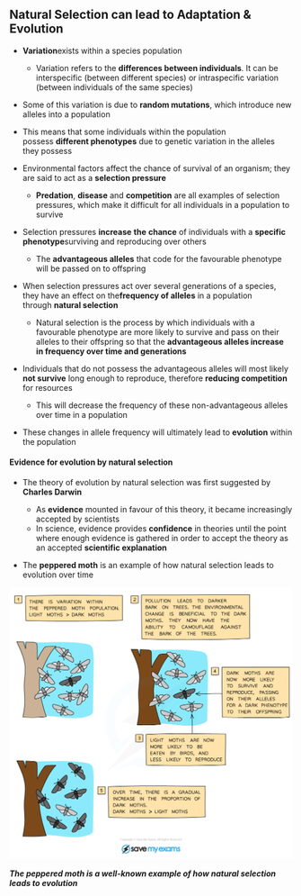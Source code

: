 ## Natural Selection can lead to Adaptation & Evolution

* **Variation**exists within a species population

  + Variation refers to the **differences between individuals**. It can be interspecific (between different species) or intraspecific variation (between individuals of the same species)
* Some of this variation is due to **random mutations**, which introduce new alleles into a population
* This means that some individuals within the population possess **different phenotypes** due to genetic variation in the alleles they possess
* Environmental factors affect the chance of survival of an organism; they are said to act as a **selection pressure**

  + **Predation**, **disease** and **competition** are all examples of selection pressures, which make it difficult for all individuals in a population to survive
* Selection pressures **increase** **the** **chance** of individuals with a **specific phenotype**surviving and reproducing over others

  + The **advantageous alleles** that code for the favourable phenotype will be passed on to offspring
* When selection pressures act over several generations of a species, they have an effect on the**frequency of alleles** in a population through **natural selection**

  + Natural selection is the process by which individuals with a favourable phenotype are more likely to survive and pass on their alleles to their offspring so that the **advantageous alleles increase in frequency over time and generations**
* Individuals that do not possess the advantageous alleles will most likely **not survive** long enough to reproduce, therefore **reducing competition** for resources

  + This will decrease the frequency of these non-advantageous alleles over time in a population
* These changes in allele frequency will ultimately lead to **evolution** within the population

#### Evidence for evolution by natural selection

* The theory of evolution by natural selection was first suggested by **Charles Darwin**

  + As **evidence** mounted in favour of this theory, it became increasingly accepted by scientists
  + In science, evidence provides **confidence** in theories until the point where enough evidence is gathered in order to accept the theory as an accepted **scientific explanation**
* The **peppered moth** is an example of how natural selection leads to evolution over time

![Natural selection example 2](Natural-selection-example-2.png)

***The peppered moth is a well-known example of how natural selection leads to evolution***